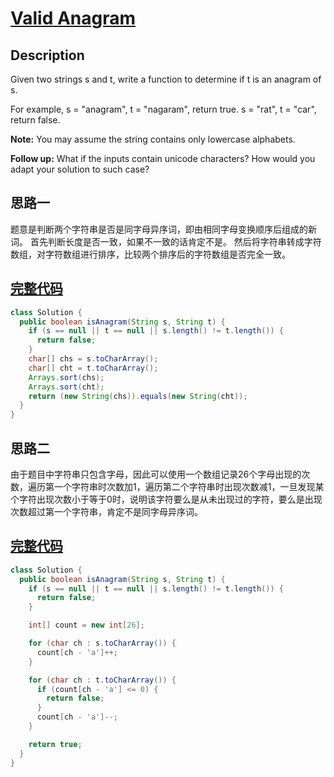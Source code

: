 # [Valid Anagram][title]

## Description

Given two strings s and t, write a function to determine if t is an anagram of s.

For example,
s = "anagram", t = "nagaram", return true.
s = "rat", t = "car", return false.

**Note:**
You may assume the string contains only lowercase alphabets.

**Follow up:**
What if the inputs contain unicode characters? How would you adapt your solution to such case?

## 思路一
题意是判断两个字符串是否是同字母异序词，即由相同字母变换顺序后组成的新词。
首先判断长度是否一致，如果不一致的话肯定不是。
然后将字符串转成字符数组，对字符数组进行排序，比较两个排序后的字符数组是否完全一致。

## [完整代码][src]

```java
class Solution {
  public boolean isAnagram(String s, String t) {
    if (s == null || t == null || s.length() != t.length()) {
      return false;
    }
    char[] chs = s.toCharArray();
    char[] cht = t.toCharArray();
    Arrays.sort(chs);
    Arrays.sort(cht);
    return (new String(chs)).equals(new String(cht));
  }
}
```

## 思路二
由于题目中字符串只包含字母，因此可以使用一个数组记录26个字母出现的次数，遍历第一个字符串时次数加1，遍历第二个字符串时出现次数减1，一旦发现某个字符出现次数小于等于0时，说明该字符要么是从未出现过的字符，要么是出现次数超过第一个字符串，肯定不是同字母异序词。

## [完整代码][src]

```java
class Solution {
  public boolean isAnagram(String s, String t) {
    if (s == null || t == null || s.length() != t.length()) {
      return false;
    }

    int[] count = new int[26];

    for (char ch : s.toCharArray()) {
      count[ch - 'a']++;
    }

    for (char ch : t.toCharArray()) {
      if (count[ch - 'a'] <= 0) {
        return false;
      }
      count[ch - 'a']--;
    }

    return true;
  }
}
```

[title]: https://leetcode.com/problems/valid-anagram
[src]: https://github.com/andavid/leetcode-java/blob/master/src/com/andavid/leetcode/_242/Solution.java
